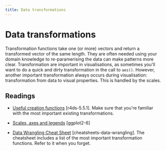 ```yaml
---
title: Data transformations
---
```


<!-- Generated automatically from data-transformations.yml. Do not edit by hand -->

# Data transformations

Transformation functions take one (or more) vectors and return a transformed
vector of the same length. They are often needed using your domain knowledge to
re-paramerising the data can make patterns more clear. Transformation are
important in visualisations, as sometimes you'll want to do a quick and dirty
transformation in the call to `aes()`. However, another important
transformation always occurs during visualisation: transformation from data to
visual properties. This is handled by the scales.

## Readings

  * [Useful creation functions](http://r4ds.had.co.nz/transform.html#mutate-funs) [r4ds-5.5.1].
    Make sure that you're familiar with the most important existing
    transformations.

  * [Scales, axes and legends](http://link.springer.com.ezproxy.stanford.edu/chapter/10.1007/978-3-319-24277-4_6) [ggplot2-6]

  * [Data Wrangling Cheat Sheet](https://www.rstudio.com/wp-content/uploads/2015/02/data-wrangling-cheatsheet.pdf) [cheatsheets-data-wrangling].
    The cheatsheet includes a list of the most important transformation
    functions. Refer to it when you forget.



